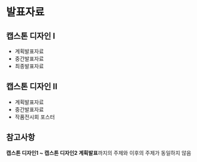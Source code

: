 # 발표자료
## 캡스톤 디자인 I
  - 계획발표자료
  - 중간발표자료
  - 최종발표자료
  
## 캡스톤 디자인 II
  - 계획발표자료
  - 중간발표자료
  - 작품전시회 포스터 
 ## 참고사항
  **캡스톤 디자인1 ~ 캡스톤 디자인2 계획발표**까지의 주제와 이후의 주제가 동일하지 않음

